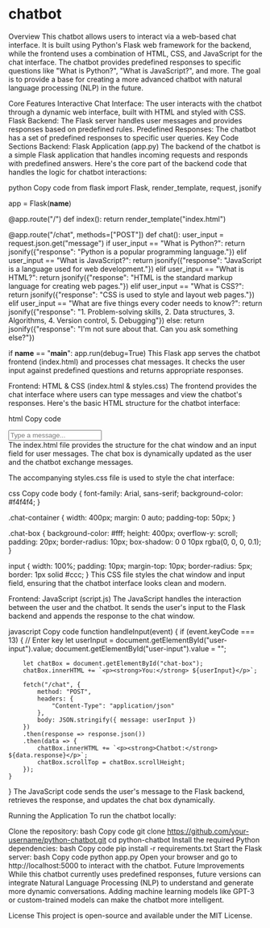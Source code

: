 # chatbot

Overview
This chatbot allows users to interact via a web-based chat interface. It is built using Python's Flask web framework for the backend, while the frontend uses a combination of HTML, CSS, and JavaScript for the chat interface. The chatbot provides predefined responses to specific questions like "What is Python?", "What is JavaScript?", and more. The goal is to provide a base for creating a more advanced chatbot with natural language processing (NLP) in the future.

Core Features
Interactive Chat Interface: The user interacts with the chatbot through a dynamic web interface, built with HTML and styled with CSS.
Flask Backend: The Flask server handles user messages and provides responses based on predefined rules.
Predefined Responses: The chatbot has a set of predefined responses to specific user queries.
Key Code Sections
Backend: Flask Application (app.py)
The backend of the chatbot is a simple Flask application that handles incoming requests and responds with predefined answers. Here's the core part of the backend code that handles the logic for chatbot interactions:

python
Copy code
from flask import Flask, render_template, request, jsonify

app = Flask(__name__)

@app.route("/")
def index():
    return render_template("index.html")

@app.route("/chat", methods=["POST"])
def chat():
    user_input = request.json.get("message")
    if user_input == "What is Python?":
        return jsonify({"response": "Python is a popular programming language."})
    elif user_input == "What is JavaScript?":
        return jsonify({"response": "JavaScript is a language used for web development."})
    elif user_input == "What is HTML?":
        return jsonify({"response": "HTML is the standard markup language for creating web pages."})
    elif user_input == "What is CSS?":
        return jsonify({"response": "CSS is used to style and layout web pages."})
    elif user_input == "What are five things every coder needs to know?":
        return jsonify({"response": "1. Problem-solving skills, 2. Data structures, 3. Algorithms, 4. Version control, 5. Debugging"})
    else:
        return jsonify({"response": "I'm not sure about that. Can you ask something else?"})

if __name__ == "__main__":
    app.run(debug=True)
This Flask app serves the chatbot frontend (index.html) and processes chat messages. It checks the user input against predefined questions and returns appropriate responses.

Frontend: HTML & CSS (index.html & styles.css)
The frontend provides the chat interface where users can type messages and view the chatbot's responses. Here's the basic HTML structure for the chatbot interface:

html
Copy code
<!DOCTYPE html>
<html lang="en">
<head>
    <meta charset="UTF-8">
    <meta name="viewport" content="width=device-width, initial-scale=1.0">
    <title>Python Chatbot</title>
    <link rel="stylesheet" href="{{ url_for('static', filename='styles.css') }}">
</head>
<body>
    <div class="chat-container">
        <div class="chat-box" id="chat-box"></div>
        <input type="text" id="user-input" placeholder="Type a message..." onkeyup="handleInput(event)">
    </div>
    <script src="{{ url_for('static', filename='script.js') }}"></script>
</body>
</html>
The index.html file provides the structure for the chat window and an input field for user messages. The chat box is dynamically updated as the user and the chatbot exchange messages.

The accompanying styles.css file is used to style the chat interface:

css
Copy code
body {
    font-family: Arial, sans-serif;
    background-color: #f4f4f4;
}

.chat-container {
    width: 400px;
    margin: 0 auto;
    padding-top: 50px;
}

.chat-box {
    background-color: #fff;
    height: 400px;
    overflow-y: scroll;
    padding: 20px;
    border-radius: 10px;
    box-shadow: 0 0 10px rgba(0, 0, 0, 0.1);
}

input {
    width: 100%;
    padding: 10px;
    margin-top: 10px;
    border-radius: 5px;
    border: 1px solid #ccc;
}
This CSS file styles the chat window and input field, ensuring that the chatbot interface looks clean and modern.

Frontend: JavaScript (script.js)
The JavaScript handles the interaction between the user and the chatbot. It sends the user's input to the Flask backend and appends the response to the chat window.

javascript
Copy code
function handleInput(event) {
    if (event.keyCode === 13) { // Enter key
        let userInput = document.getElementById("user-input").value;
        document.getElementById("user-input").value = "";
        
        let chatBox = document.getElementById("chat-box");
        chatBox.innerHTML += `<p><strong>You:</strong> ${userInput}</p>`;
        
        fetch("/chat", {
            method: "POST",
            headers: {
                "Content-Type": "application/json"
            },
            body: JSON.stringify({ message: userInput })
        })
        .then(response => response.json())
        .then(data => {
            chatBox.innerHTML += `<p><strong>Chatbot:</strong> ${data.response}</p>`;
            chatBox.scrollTop = chatBox.scrollHeight;
        });
    }
}
The JavaScript code sends the user's message to the Flask backend, retrieves the response, and updates the chat box dynamically.

Running the Application
To run the chatbot locally:

Clone the repository:
bash
Copy code
git clone https://github.com/your-username/python-chatbot.git
cd python-chatbot
Install the required Python dependencies:
bash
Copy code
pip install -r requirements.txt
Start the Flask server:
bash
Copy code
python app.py
Open your browser and go to http://localhost:5000 to interact with the chatbot.
Future Improvements
While this chatbot currently uses predefined responses, future versions can integrate Natural Language Processing (NLP) to understand and generate more dynamic conversations. Adding machine learning models like GPT-3 or custom-trained models can make the chatbot more intelligent.

License
This project is open-source and available under the MIT License.
